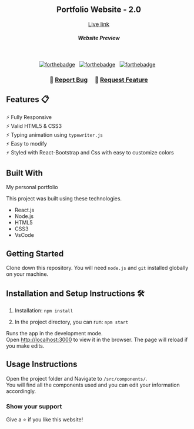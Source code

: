 <div align="center">

<h2>
  Portfolio Website - 2.0
</h2>

<a href="https://kishorepushkal.netlify.app/" target="_blank" style="font-size:15px">Live link</a>

</div>

<div align="center">

  <h5>Website Preview</h5>
</div>

<br/>

<center>

[![forthebadge](https://forthebadge.com/images/badges/built-with-love.svg)](https://forthebadge.com) &nbsp;
[![forthebadge](https://forthebadge.com/images/badges/made-with-javascript.svg)](https://forthebadge.com) &nbsp;
[![forthebadge](https://forthebadge.com/images/badges/open-source.svg)](https://forthebadge.com) &nbsp;

</center>

<h3 align="center">
    🔹
    <a href="https://github.com/pushkalkishore/portfolio-2.0/issues">Report Bug</a> &nbsp; &nbsp;
    🔹
    <a href="https://github.com/pushkalkishore/portfolio-2.0/issues">Request Feature</a>
</h3>

## Features 📋

⚡️ Fully Responsive\
⚡️ Valid HTML5 & CSS3\
⚡️ Typing animation using `typewriter.js`\
⚡️ Easy to modify\
⚡️ Styled with React-Bootstrap and Css with easy to customize colors

## Built With

My personal portfolio

This project was built using these technologies.

- React.js
- Node.js
- HTML5
- CSS3
- VsCode

## Getting Started

Clone down this repository. You will need `node.js` and `git` installed globally on your machine.

## Installation and Setup Instructions 🛠

1. Installation: `npm install`

2. In the project directory, you can run: `npm start`

Runs the app in the development mode.\
Open [http://localhost:3000](http://localhost:3000) to view it in the browser.
The page will reload if you make edits.

## Usage Instructions

Open the project folder and Navigate to `/src/components/`. <br/>
You will find all the components used and you can edit your information accordingly.

### Show your support

Give a ⭐ if you like this website!
